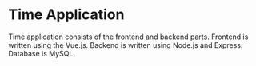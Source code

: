 # Time Application

Time application consists of the frontend and backend parts.
Frontend is written using the Vue.js.
Backend is written using Node.js and Express.
Database is MySQL.

